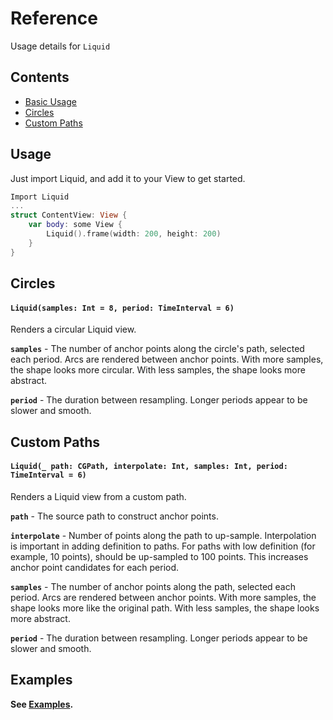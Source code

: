 # Reference

Usage details for `Liquid`

## Contents
- [Basic Usage](#usage)
- [Circles](#gradients)
- [Custom Paths](#custom-paths)

    
## Usage

Just import Liquid, and add it to your View to get started.

```swift
Import Liquid
...
struct ContentView: View {
    var body: some View {
        Liquid().frame(width: 200, height: 200)
    }
}
```

## Circles

####  `Liquid(samples: Int = 8, period: TimeInterval = 6)`

Renders a circular Liquid view.

**`samples`** - The number of anchor points along the circle's path, selected each period. Arcs are rendered between anchor points. With more samples, the shape looks more circular. With less samples, the shape looks more abstract.

**`period`** - The duration between resampling. Longer periods appear to be slower and smooth.

## Custom Paths

####  `Liquid(_ path: CGPath, interpolate: Int, samples: Int, period: TimeInterval = 6)`

Renders a Liquid view from a custom path.

**`path`** - The source path to construct anchor points.

**`interpolate`** - Number of points along the path to up-sample. Interpolation is important in adding definition to paths. For paths with low definition (for example, 10 points), should be up-sampled to 100 points. This increases anchor point candidates for each period.

**`samples`** - The number of anchor points along the path, selected each period. Arcs are rendered between anchor points. With more samples, the shape looks more like the original path. With less samples, the shape looks more abstract.

**`period`** - The duration between resampling. Longer periods appear to be slower and smooth.

## Examples

**See [Examples](https://github.com/maustinstar/liquid/blob/master/Docs/Examples.md).**
